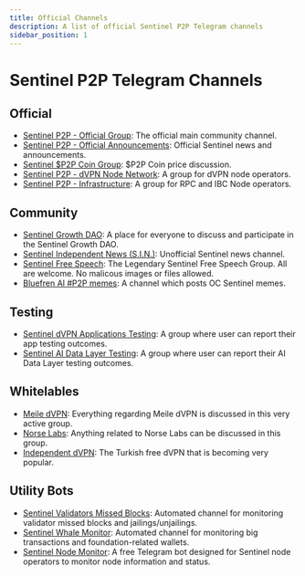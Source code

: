 ```yaml
---
title: Official Channels
description: A list of official Sentinel P2P Telegram channels 
sidebar_position: 1
---
```


# Sentinel P2P Telegram Channels

## Official

- [Sentinel P2P - Official Group](https://t.me/sentinelp2p): The official main community channel.
- [Sentinel P2P - Official Announcements](https://t.me/Sentinel_Announcements): Official Sentinel news and announcements.
- [Sentinel $P2P Coin Group](https://t.me/pricep2pchat): $P2P Coin price discussion.
- [Sentinel P2P - dVPN Node Network](https://t.me/SentinelNodeNetwork): A group for dVPN node operators.
- [Sentinel P2P - Infrastructure](https://t.me/sentinelrpcnodes): A group for RPC and IBC Node operators.


## Community

- [Sentinel Growth DAO](https://t.me/SentinelGrowthDAO): A place for everyone to discuss and participate in the Sentinel Growth DAO.
- [Sentinel Independent News (S.I.N.)](https://t.me/sentinel_independent): Unofficial Sentinel news channel.
- [Sentinel Free Speech](https://t.me/entinelfreespeech): The Legendary Sentinel Free Speech Group. All are welcome. No malicous images or files allowed.
- [Bluefren AI #P2P memes](https://t.me/Sentinelmemewar): A channel which posts OC Sentinel memes.


## Testing

- [Sentinel dVPN Applications Testing](https://t.me/VPNproducttesting): A group where user can report their app testing outcomes.
- [Sentinel AI Data Layer Testing](https://t.me/SentinelAItesting): A group where user can report their AI Data Layer testing outcomes.


## Whitelables

- [Meile dVPN](https://t.me/MathNodes): Everything regarding Meile dVPN is discussed in this very active group.
- [Norse Labs](https://t.me/norselabs): Anything related to Norse Labs can be discussed in this group. 
- [Independent dVPN](https://t.me/independentdvpn): The Turkish free dVPN that is becoming very popular.


## Utility Bots

- [Sentinel Validators Missed Blocks](https://t.me/sentinel_missed): Automated channel for monitoring validator missed blocks and jailings/unjailings.
- [Sentinel Whale Monitor](https://t.me/sentinel_whale_monitor): Automated channel for monitoring big transactions and foundation-related wallets.
- [Sentinel Node Monitor](https://t.me/dvpn_node_bot): A free Telegram bot designed for Sentinel node operators to monitor node information and status.